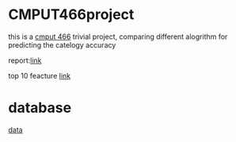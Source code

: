 # CMPUT466project

this is a [cmput 466](https://apps.ualberta.ca/catalogue/archive/course/cmput/466/1820) trivial project, comparing different alogrithm for predicting the catelogy accuracy

report:[link](https://github.com/markmak233/CMPUT466project/blob/main/ProjectRport.pdf)

top 10 feacture [link](https://github.com/markmak233/CMPUT466project/blob/main/ProgrammeOutput-report.txt)

# database

[data](https://archive.ics.uci.edu/ml/datasets/Adult)
